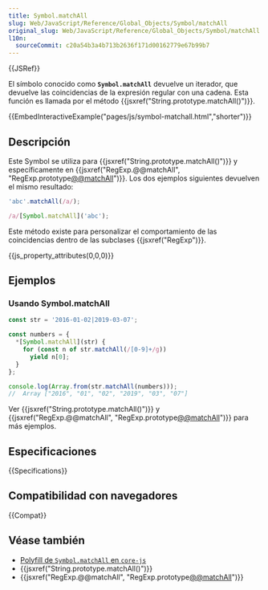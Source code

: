 ```yaml
---
title: Symbol.matchAll
slug: Web/JavaScript/Reference/Global_Objects/Symbol/matchAll
original_slug: Web/JavaScript/Reference/Global_Objects/Symbol/matchAll
l10n:
  sourceCommit: c20a54b3a4b713b2636f171d00162779e67b99b7
---
```


{{JSRef}}

El símbolo conocido como **`Symbol.matchAll`** devuelve un iterador, que devuelve las coincidencias de la expresión regular con una cadena. Esta función es llamada por el método {{jsxref("String.prototype.matchAll()")}}.

{{EmbedInteractiveExample("pages/js/symbol-matchall.html","shorter")}}

## Descripción

Este Symbol se utiliza para {{jsxref("String.prototype.matchAll()")}} y específicamente en {{jsxref("RegExp.@@matchAll", "RegExp.prototype[@@matchAll]()")}}. Los dos ejemplos siguientes devuelven el mismo resultado:

```js
'abc'.matchAll(/a/);

/a/[Symbol.matchAll]('abc');
```

Este método existe para personalizar el comportamiento de las coincidencias dentro de las subclases {{jsxref("RegExp")}}.

{{js_property_attributes(0,0,0)}}

## Ejemplos

### Usando Symbol.matchAll

```js
const str = '2016-01-02|2019-03-07';

const numbers = {
  *[Symbol.matchAll](str) {
    for (const n of str.matchAll(/[0-9]+/g))
      yield n[0];
  }
};

console.log(Array.from(str.matchAll(numbers)));
//  Array ["2016", "01", "02", "2019", "03", "07"]
```

Ver {{jsxref("String.prototype.matchAll()")}} y {{jsxref("RegExp.@@matchAll", "RegExp.prototype[@@matchAll]()")}} para más ejemplos.

## Especificaciones

{{Specifications}}

## Compatibilidad con navegadores

{{Compat}}

## Véase también

- [Polyfill de `Symbol.matchAll` en `core-js`](https://github.com/zloirock/core-js#ecmascript-symbol)
- {{jsxref("String.prototype.matchAll()")}}
- {{jsxref("RegExp.@@matchAll", "RegExp.prototype[@@matchAll]()")}}
